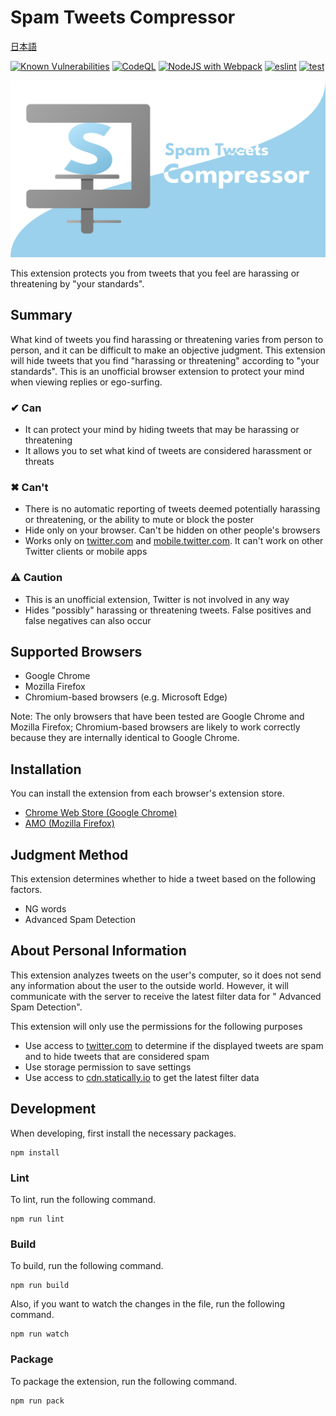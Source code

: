 # Spam Tweets Compressor

[日本語](README_ja.md)

[![Known Vulnerabilities](https://snyk.io/test/github/Robot-Inventor/spam-tweets-compressor/badge.svg)](https://snyk.io/test/github/Robot-Inventor/spam-tweets-compressor/) [![CodeQL](https://github.com/Robot-Inventor/spam-tweets-compressor/actions/workflows/codeql-analysis.yml/badge.svg)](https://github.com/Robot-Inventor/spam-tweets-compressor/actions/workflows/codeql-analysis.yml) [![NodeJS with Webpack](https://github.com/Robot-Inventor/spam-tweets-compressor/actions/workflows/webpack.yml/badge.svg)](https://github.com/Robot-Inventor/spam-tweets-compressor/actions/workflows/webpack.yml) [![eslint](https://github.com/Robot-Inventor/spam-tweets-compressor/actions/workflows/eslint.yml/badge.svg)](https://github.com/Robot-Inventor/spam-tweets-compressor/actions/workflows/eslint.yml) [![test](https://github.com/Robot-Inventor/spam-tweets-compressor/actions/workflows/test.yml/badge.svg)](https://github.com/Robot-Inventor/spam-tweets-compressor/actions/workflows/test.yml)

![logo](image/logo.svg)

This extension protects you from tweets that you feel are harassing or threatening by "your standards".

## Summary

What kind of tweets you find harassing or threatening varies from person to person, and it can be difficult to make an objective judgment. This extension will hide tweets that you find "harassing or threatening" according to "your standards". This is an unofficial browser extension to protect your mind when viewing replies or ego-surfing.

### ✔ Can

- It can protect your mind by hiding tweets that may be harassing or threatening
- It allows you to set what kind of tweets are considered harassment or threats

### ✖ Can't

- There is no automatic reporting of tweets deemed potentially harassing or threatening, or the ability to mute or block the poster
- Hide only on your browser. Can't be hidden on other people's browsers
- Works only on [twitter.com](https://twitter.com) and [mobile.twitter.com](https://mobile.twitter.com). It can't work on other Twitter clients or mobile apps

### ⚠ Caution

- This is an unofficial extension, Twitter is not involved in any way
- Hides "possibly" harassing or threatening tweets. False positives and false negatives can also occur

## Supported Browsers

- Google Chrome
- Mozilla Firefox
- Chromium-based browsers (e.g. Microsoft Edge)

Note: The only browsers that have been tested are Google Chrome and Mozilla Firefox; Chromium-based browsers are likely to work correctly because they are internally identical to Google Chrome.

## Installation

You can install the extension from each browser's extension store.

- [Chrome Web Store (Google Chrome)](https://chrome.google.com/webstore/detail/spam-tweets-compressor/ahbajmjkdmknfdkcppkginogfjmpefjf)
- [AMO (Mozilla Firefox)](https://addons.mozilla.org/ja/firefox/addon/spam-tweets-compressor/)

## Judgment Method

This extension determines whether to hide a tweet based on the following factors.

- NG words
- Advanced Spam Detection

## About Personal Information

This extension analyzes tweets on the user's computer, so it does not send any information about the user to the outside world. However, it will communicate with the server to receive the latest filter data for " Advanced Spam Detection".

This extension will only use the permissions for the following purposes

- Use access to [twitter.com](https://twitter.com) to determine if the displayed tweets are spam and to hide tweets that are considered spam
- Use storage permission to save settings
- Use access to [cdn.statically.io](https://cdn.statically.io) to get the latest filter data

## Development

When developing, first install the necessary packages.

```
npm install
```

### Lint

To lint, run the following command.

```
npm run lint
```

### Build

To build, run the following command.

```
npm run build
```

Also, if you want to watch the changes in the file, run the following command.

```
npm run watch
```

### Package

To package the extension, run the following command.

```
npm run pack
```
